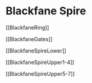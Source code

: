 # Blackfane Spire

[[BlackfaneRing]]

[[BlackfaneGates]]

[[BlackfaneSpireLower]]

[[BlackfaneSpireUpper1-4]]

[[BlackfaneSpireUpper5-7]]
